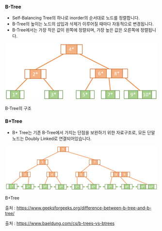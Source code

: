 ### B-Tree

- Self-Balancing Tree의 하나로 inorder의 순서대로 노드를 정렬합니다.
- B-Tree의 높이는 노드의 삽입과 삭제가 이루어질 때마다 자동적으로 변경됩니다.
- B-Tree에서는 가장 작은 값이 왼쪽에 정렬되며, 가장 높은 값은 오른쪽에 정렬됩니다.

![B-Tree의 구조](./img/B-Tree.png)

B-Tree의 구조

### B+Tree

- B+ Tree는 기존 B-Tree에서 가지는 단점을 보완하기 위한 자료구조로, 모든 단말노드는 Doubly Linked로 연결되어있습니다.

![B+Tree](./img/B+Tree.png)

B+Tree

출처 : https://www.geeksforgeeks.org/difference-between-b-tree-and-b-tree/

출처 : https://www.baeldung.com/cs/b-trees-vs-btrees